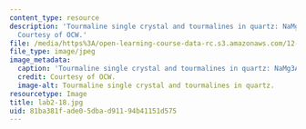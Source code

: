 ```yaml
---
content_type: resource
description: 'Tourmaline single crystal and tourmalines in quartz: NaMg3Al5B3Si6O27(OH)4.
  Courtesy of OCW.'
file: /media/https%3A/open-learning-course-data-rc.s3.amazonaws.com/12-108-structure-of-earth-materials-fall-2004/81ba381fade05dbad91194b41151d575_lab2-18.jpg
file_type: image/jpeg
image_metadata:
  caption: 'Tourmaline single crystal and tourmalines in quartz: NaMg3Al5B3Si6O27(OH)4.'
  credit: Courtesy of OCW.
  image-alt: Tourmaline single crystal and tourmalines in quartz.
resourcetype: Image
title: lab2-18.jpg
uid: 81ba381f-ade0-5dba-d911-94b41151d575
---
```

